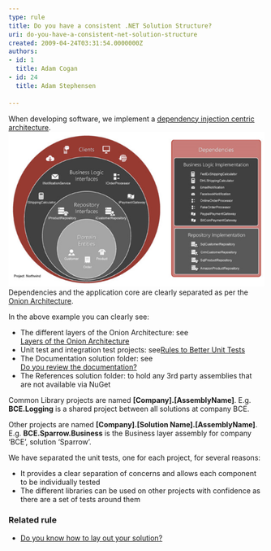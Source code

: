 ```yaml
---
type: rule
title: Do you have a consistent .NET Solution Structure?
uri: do-you-have-a-consistent-net-solution-structure
created: 2009-04-24T03:31:54.0000000Z
authors:
- id: 1
  title: Adam Cogan
- id: 24
  title: Adam Stephensen

---
```


When developing software, we implement a [dependency injection centric architecture](/do-you-use-a-dependency-injection-centric-architecture).
 ![ A Dependency Injection based architecture gives us great maintainability![solutionlayout.png](solution-structure.png)](dependency-injection-structure.png)
Dependencies and the application core are clearly separated as per the     [Onion Architecture](/do-you-use-a-dependency-injection-centric-architecture).

In the above example you can clearly see:

- The different layers of the Onion Architecture: see <br>      [Layers of the Onion Architecture](/do-you-know-the-layers-of-the-onion-architecture)
- Unit test and integration test projects: see[Rules to Better Unit Tests](http://www.ssw.com.au/ssw/standards/rules/RulesToBetterUnitTests.aspx)
- The Documentation solution folder: see <br>      [Do you review the documentation?](/do-you-review-the-documentation)
- The References solution folder: to hold any 3rd party assemblies that are not available via NuGet


Common Library projects are named     **[Company].[AssemblyName]**. E.g.     **BCE.Logging** is a shared project between all solutions at company BCE.

Other projects are named     **[Company].[Solution Name].[AssemblyName]**. E.g.     **BCE.Sparrow.Business** is the Business layer assembly for company ‘BCE’, solution ‘Sparrow’.

We have separated the unit tests, one for each project, for several reasons:

- It provides a clear separation of concerns and allows each component to be individually tested
- The different libraries can be used on other projects with confidence as there are a set of tests around them


### Related rule

- [Do you know how to lay out your solution?](/do-you-know-how-to-lay-out-your-solution)
